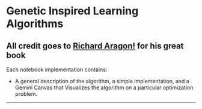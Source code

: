 # Genetic Inspired Learning Algorithms 
All credit goes to [Richard Aragon!](https://www.goodreads.com/book/show/200198483-swarm-algorithm-recipes) for his great book
---
Each notebook implementation contains:
- A general description of the algorithm, a simple implementation, and a Gemini Canvas that Visualizes the algorithm on a particular optimization problem.
---
